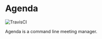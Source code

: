 # Agenda

![TravisCI](https://travis-ci.org/Ace-0/AgendaService.svg?branch=master)

Agenda is a command line meeting manager.
